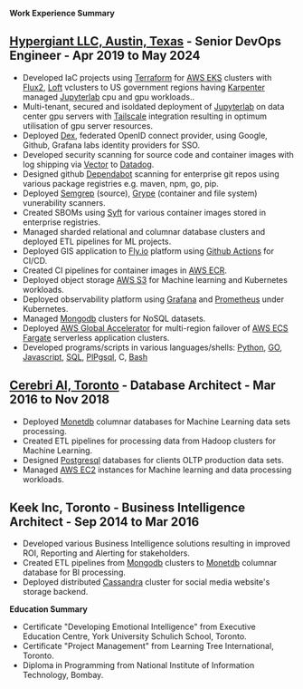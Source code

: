 **Work Experience Summary**

**[Hypergiant LLC, Austin, Texas](https://www.hypergiant.com) - Senior DevOps Engineer - Apr 2019 to May 2024**
---
* Developed IaC projects using [Terraform](https://www.terraform.io) for [AWS EKS](https://aws.amazon.com/eks) clusters with [Flux2](https://fluxcd.io), [Loft](https://loft.sh) vclusters to US government regions having [Karpenter](https://karpenter.sh) managed [Jupyterlab](https://jupyter.org) cpu and gpu workloads..
* Multi-tenant, secured and isoldated deployment of [Jupyterlab](https://jupyter.org) on data center gpu servers with [Tailscale](https://tailscale.com) integration resulting in optimum utilisation of gpu server resources.
* Deployed [Dex](https://dexidp.io), federated OpenID connect provider, using Google, Github, Grafana labs identity providers for SSO.
* Developed security scanning for source code and container images with log shipping via [Vector](https://vector.dev) to [Datadog](https://www.datadoghq.com).
* Designed github [Dependabot](https://docs.github.com/en/code-security/getting-started/dependabot-quickstart-guide) scanning for enterprise git repos using various package registries e.g. maven, npm, go, pip.
* Deployed [Semgrep](https://semgrep.dev) (source), [Grype](https://github.com/anchore/grype) (container and file system) vunerability scanners.
* Created SBOMs using [Syft](https://github.com/anchore/syft) for various container images stored in enterprise registries.
* Managed sharded relational and columnar database clusters and deployed ETL pipelines for ML projects.
* Deployed GIS application to [Fly.io](https://fly.io) platform using [Github Actions](https://github.com/features/actions) for CI/CD.
* Created CI pipelines for container images in [AWS ECR](https://aws.amazon.com/ecr).
* Deployed object storage [AWS S3](https://aws.amazon.com/s3) for Machine learning and Kubernetes workloads.
* Deployed observability platform using [Grafana](https://grafana.com) and [Prometheus](https://prometheus.io) under Kubernetes.
* Managed [Mongodb](https://www.mongodb.com) clusters for NoSQL datasets.
* Deployed [AWS Global Accelerator](https://aws.amazon.com/global-accelerator/) for multi-region failover of [AWS ECS Fargate](https://docs.aws.amazon.com/AmazonECS/latest/developerguide/AWS_Fargate.html) serverless application clusters.
* Developed programs/scripts in various languages/shells: [Python](https://www.python.org), [GO](https://go.dev), [Javascript](https://www.javascript.com), [SQL](https://www.postgresql.org/docs/current/sql.html), [PlPgsql](https://www.postgresql.org/docs/current/plpgsql.html), C, [Bash](https://www.gnu.org/software/bash)

**[Cerebri AI, Toronto](https://www.cerebriai.com) - Database Architect - Mar 2016 to Nov 2018**
---
* Deployed [Monetdb](https://www.monetdb.org) columnar databases for Machine Learning data sets processing.
* Created ETL pipelines for processing data from Hadoop clusters for Machine Learning.
* Designed [Postgresql](https://www.postgresql.org) databases for clients OLTP production data sets.
* Managed [AWS EC2](https://aws.amazon.com/ec2) instances for Machine learning and data processing workloads.

**Keek Inc, Toronto - Business Intelligence Architect - Sep 2014 to Mar 2016**
---
* Developed various Business Intelligence solutions resulting in improved ROI, Reporting and Alerting for stakeholders.
* Created ETL pipelines from [Mongodb](https://www.mongodb.com) clusters to [Monetdb](https://www.monetdb.org) columnar database for BI processing.
* Deployed distributed [Cassandra](https://cassandra.apache.org) cluster for social media website's storage backend.


**Education Summary**
* Certificate "Developing Emotional Intelligence" from Executive Education Centre, York University Schulich School, Toronto.
* Certificate "Project Management" from Learning Tree International, Toronto.
* Diploma in Programming from National Institute of Information Technology, Bombay.

